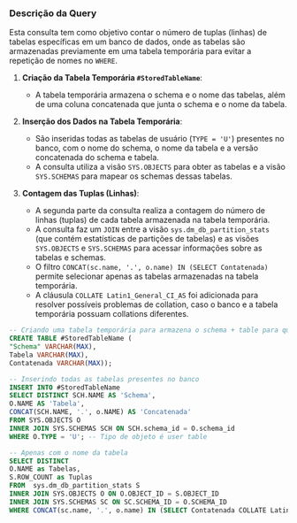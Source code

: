 ### Descrição da Query
Esta consulta tem como objetivo contar o número de tuplas (linhas) de tabelas específicas em um banco de dados, onde as tabelas são armazenadas previamente em uma tabela temporária para evitar a repetição de nomes no `WHERE`.

1. **Criação da Tabela Temporária `#StoredTableName`**:
   - A tabela temporária armazena o schema e o nome das tabelas, além de uma coluna concatenada que junta o schema e o nome da tabela.

2. **Inserção dos Dados na Tabela Temporária**:
   - São inseridas todas as tabelas de usuário (`TYPE = 'U'`) presentes no banco, com o nome do schema, o nome da tabela e a versão concatenada do schema e tabela.
   - A consulta utiliza a visão `SYS.OBJECTS` para obter as tabelas e a visão `SYS.SCHEMAS` para mapear os schemas dessas tabelas.

3. **Contagem das Tuplas (Linhas)**:
   - A segunda parte da consulta realiza a contagem do número de linhas (tuplas) de cada tabela armazenada na tabela temporária.
   - A consulta faz um `JOIN` entre a visão `sys.dm_db_partition_stats` (que contém estatísticas de partições de tabelas) e as visões `SYS.OBJECTS` e `SYS.SCHEMAS` para acessar informações sobre as tabelas e schemas.
   - O filtro `CONCAT(sc.name, '.', o.name) IN (SELECT Contatenada)` permite selecionar apenas as tabelas armazenadas na tabela temporária.
   - A cláusula `COLLATE Latin1_General_CI_AS` foi adicionada para resolver possíveis problemas de collation, caso o banco e a tabela temporária possuam collations diferentes.

```SQL
-- Criando uma tabela temporária para armazena o schema + table para que não seja necessário especificar todos dentro do WHERE NAME IN
CREATE TABLE #StoredTableName (
"Schema" VARCHAR(MAX),
Tabela VARCHAR(MAX),
Contatenada VARCHAR(MAX));

-- Inserindo todas as tabelas presentes no banco
INSERT INTO #StoredTableName
SELECT DISTINCT SCH.NAME AS 'Schema',
O.NAME AS 'Tabela',
CONCAT(SCH.NAME, '.', o.NAME) AS 'Concatenada'
FROM SYS.OBJECTS O
INNER JOIN SYS.SCHEMAS SCH ON SCH.schema_id = O.schema_id
WHERE O.TYPE = 'U'; -- Tipo de objeto é user table

-- Apenas com o nome da tabela
SELECT DISTINCT 
O.NAME as Tabelas, 
S.ROW_COUNT as Tuplas 
FROM  sys.dm_db_partition_stats S
INNER JOIN SYS.OBJECTS O ON O.OBJECT_ID = S.OBJECT_ID 
INNER JOIN SYS.SCHEMAS SC ON SC.SCHEMA_ID = O.SCHEMA_ID
WHERE CONCAT(sc.name, '.', o.name) IN (SELECT Contatenada COLLATE Latin1_General_CI_AS  FROM #StoredTableName) -- Pode haver erro de collation então altere de acordo com a necessidade.
```